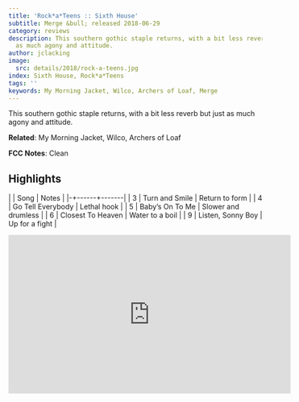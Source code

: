 ```yaml
---
title: 'Rock*a*Teens :: Sixth House'
subtitle: Merge &bull; released 2018-06-29
category: reviews
description: This southern gothic staple returns, with a bit less reverb but just
  as much agony and attitude.
author: jclacking
image:
  src: details/2018/rock-a-teens.jpg
index: Sixth House, Rock*a*Teens
tags: ''
keywords: My Morning Jacket, Wilco, Archers of Loaf, Merge
---
```

This southern gothic staple returns, with a bit less reverb but just as much agony and attitude.<!--more-->

**Related**: My Morning Jacket, Wilco, Archers of Loaf

**FCC Notes**: Clean

## Highlights

| | Song | Notes |
|-+------+-------|
| 3 | Turn and Smile | Return to form |
| 4 | Go Tell Everybody | Lethal hook |
| 5 | Baby’s On To Me | Slower and drumless |
| 6 | Closest To Heaven | Water to a boil |
| 9 | Listen, Sonny Boy | Up for a fight |

<div class="tlo-detail-video"><iframe width="560" height="315" src="https://www.youtube.com/embed/rWyiJtqnZlk" frameborder="0" allow="autoplay; encrypted-media" allowfullscreen></iframe></div>

